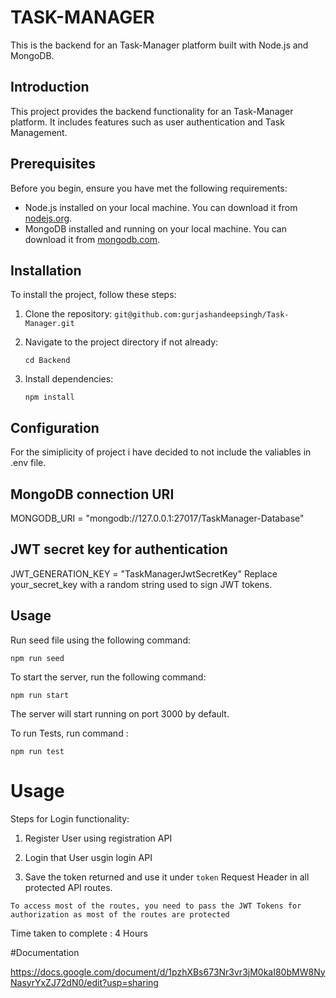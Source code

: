 # TASK-MANAGER

This is the backend for an Task-Manager platform built with Node.js and MongoDB.

## Introduction

This project provides the backend functionality for an Task-Manager platform. It includes features such as user authentication and Task Management.

## Prerequisites

Before you begin, ensure you have met the following requirements:

- Node.js installed on your local machine. You can download it from [nodejs.org](https://nodejs.org/).
- MongoDB installed and running on your local machine. You can download it from [mongodb.com](https://www.mongodb.com/).

## Installation

To install the project, follow these steps:

1. Clone the repository:
   `git@github.com:gurjashandeepsingh/Task-Manager.git`

2. Navigate to the project directory if not already:

   `cd Backend`

3. Install dependencies:

   `npm install`

## Configuration

For the simiplicity of project i have decided to not include the valiables in .env file.

## MongoDB connection URI

MONGODB_URI = "mongodb://127.0.0.1:27017/TaskManager-Database"

## JWT secret key for authentication

JWT_GENERATION_KEY = "TaskManagerJwtSecretKey"
Replace your_secret_key with a random string used to sign JWT tokens.

## Usage

Run seed file using the following command:

`npm run seed`

To start the server, run the following command:

`npm run start`

The server will start running on port 3000 by default.

To run Tests, run command :

`npm run test`

# Usage

Steps for Login functionality:

1. Register User using registration API

2. Login that User usgin login API

3. Save the token returned and use it under `token` Request Header in all protected API routes.

`To access most of the routes, you need to pass the JWT Tokens for authorization as most of the routes are protected`

Time taken to complete : 4 Hours

#Documentation

https://docs.google.com/document/d/1pzhXBs673Nr3vr3jM0kaI80bMW8NyNasyrYxZJ72dN0/edit?usp=sharing
